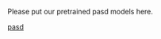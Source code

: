 Please put our pretrained pasd models here.

[pasd](http://public-vigen-video.oss-cn-shanghai.aliyuncs.com/robin/models/PASD/pasd.zip)